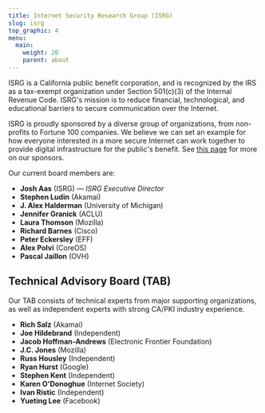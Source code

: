 ```yaml
---
title: Internet Security Research Group (ISRG)
slug: isrg
top_graphic: 4
menu:
  main:
    weight: 20
    parent: about
---
```


ISRG is a California public benefit corporation, and is recognized by the IRS as a tax-exempt organization under Section 501\(c\)(3) of the Internal Revenue Code. ISRG's mission is to reduce financial, technological, and educational barriers to secure communication over the Internet.

ISRG is proudly sponsored by a diverse group of organizations, from non-profits to Fortune 100 companies. We believe we can set an example for how everyone interested in a more secure Internet can work together to provide digital infrastructure for the public's benefit. See [this page](/sponsors/) for more on our sponsors.

Our current board members are:

* <strong>Josh Aas</strong> (ISRG) &mdash; <i>ISRG Executive Director</i>
* <strong>Stephen Ludin</strong> (Akamai)
* <strong>J. Alex Halderman</strong> (University of Michigan)
* <strong>Jennifer Granick</strong> (ACLU)
* <strong>Laura Thomson</strong> (Mozilla)
* <strong>Richard Barnes</strong> (Cisco)
* <strong>Peter Eckersley</strong> (EFF)
* <strong>Alex Polvi</strong> (CoreOS)
* <strong>Pascal Jaillon</strong> (OVH)

## Technical Advisory Board (TAB)

Our TAB consists of technical experts from major supporting organizations, as well as independent experts with strong CA/PKI industry experience.

* <strong>Rich Salz</strong> (Akamai)
* <strong>Joe Hildebrand</strong> (Independent)
* <strong>Jacob Hoffman-Andrews</strong> (Electronic Frontier Foundation)
* <strong>J.C. Jones</strong> (Mozilla)
* <strong>Russ Housley</strong> (Independent)
* <strong>Ryan Hurst</strong> (Google)
* <strong>Stephen Kent</strong> (Independent)
* <strong>Karen O'Donoghue</strong> (Internet Society)
* <strong>Ivan Ristic</strong> (Independent)
* <strong>Yueting Lee</strong> (Facebook)
